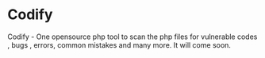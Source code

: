 # Codify
Codify - One opensource php tool to scan the php files for vulnerable codes , bugs , errors, common mistakes and many more. It will come soon. 
